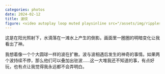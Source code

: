 ```yaml
---
categories: photos
date: 2024-02-12
title: 波纹
figure: <video autoplay loop muted playsinline src="/assets/img/ripples_720p.mp4"></video><script>document.querySelector('video').playbackRate = 0.25;</script>
---
```

这是在阳光照射下，水滴落在一滩水上产生的倒影。画面里一圈圈的明暗变化让我看出了神。

我想着像一个个大圆球一样的波在扩散。波与波相遇后发生的神奇的事情。如果两个波持续不停，那么他们可以叠加出驻波……这一大堆我还不知道的事，有点好玩，也有点让我觉得我永远都不会弄明白。